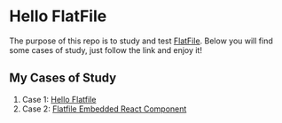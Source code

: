 # Hello FlatFile
The purpose of this repo is to study and test [FlatFile](https://flatfile.com/).
Below you will find some cases of study, just follow the link and enjoy it!

## My Cases of Study
1. Case 1: [Hello Flatfile](./src/case-1/case-1-readme.md)
2. Case 2: [Flatfile Embedded React Component](./src/case-2/case-2-readme.md)
